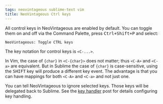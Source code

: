 ```yaml
---
tags: neovintageous sublime-text vim
title: NeoVintageous Ctrl keys
---
```


All control keys in NeoVintageous are enabled by default. You can toggle them on and off via the Command Palette, press <kbd>Ctrl+Shift+P</kbd> and select:

```console
NeoVintageous: Toggle CTRL keys
```

The key notation for control keys is `<C-...>`.

In Vim, the case of `{char}` in `<C-{char}>` does not matter; thus `<C-A>` and `<C-a>` are equivalent.  But in Sublime the case of `{char}` is case-sensitive, using the <kbd>SHIFT</kbd> key will produce a different key event. The advantage is that you can have mappings for both `<C-A>` and `<C-a>` and not just one.

You can tell NeoVintageous to ignore selected keys. Those keys will be delegated back to Sublime. See the [key handler](/2022/09/22/neovintageous-key-handler/) post for details configuring key handling.
